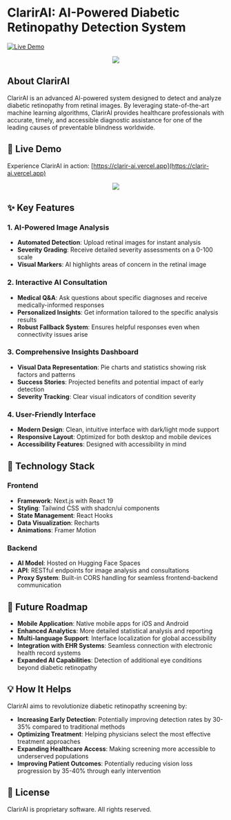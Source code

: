 # ClarirAI: AI-Powered Diabetic Retinopathy Detection System

[![Live Demo](https://img.shields.io/badge/Live%20Demo-Visit%20ClarirAI-blue)](https://clarir-ai.vercel.app/)

<p align="center">
  <img src="https://user-images.githubusercontent.com/74038190/241765440-80728820-e06b-4f96-9c9e-9df46f0cc0a5.gif">
</p>

## About ClarirAI

ClarirAI is an advanced AI-powered system designed to detect and analyze diabetic retinopathy from retinal images. By leveraging state-of-the-art machine learning algorithms, ClarirAI provides healthcare professionals with accurate, timely, and accessible diagnostic assistance for one of the leading causes of preventable blindness worldwide.


## 🔗 Live Demo

Experience ClarirAI in action: [https://clarir-ai.vercel.app](https://clarir-ai.vercel.app)
<p align="center">
  <img src="https://user-images.githubusercontent.com/73097560/115834477-dbab4500-a447-11eb-908a-139a6edaec5c.gif">
</p>

## ✨ Key Features

### 1. AI-Powered Image Analysis
- **Automated Detection**: Upload retinal images for instant analysis
- **Severity Grading**: Receive detailed severity assessments on a 0-100 scale
- **Visual Markers**: AI highlights areas of concern in the retinal image

### 2. Interactive AI Consultation
- **Medical Q&A**: Ask questions about specific diagnoses and receive medically-informed responses
- **Personalized Insights**: Get information tailored to the specific analysis results
- **Robust Fallback System**: Ensures helpful responses even when connectivity issues arise

### 3. Comprehensive Insights Dashboard
- **Visual Data Representation**: Pie charts and statistics showing risk factors and patterns
- **Success Stories**: Projected benefits and potential impact of early detection
- **Severity Tracking**: Clear visual indicators of condition severity

### 4. User-Friendly Interface
- **Modern Design**: Clean, intuitive interface with dark/light mode support
- **Responsive Layout**: Optimized for both desktop and mobile devices
- **Accessibility Features**: Designed with accessibility in mind

## 🔧 Technology Stack

### Frontend
- **Framework**: Next.js with React 19
- **Styling**: Tailwind CSS with shadcn/ui components
- **State Management**: React Hooks
- **Data Visualization**: Recharts
- **Animations**: Framer Motion

### Backend
- **AI Model**: Hosted on Hugging Face Spaces
- **API**: RESTful endpoints for image analysis and consultations
- **Proxy System**: Built-in CORS handling for seamless frontend-backend communication

## 🚀 Future Roadmap

- **Mobile Application**: Native mobile apps for iOS and Android
- **Enhanced Analytics**: More detailed statistical analysis and reporting
- **Multi-language Support**: Interface localization for global accessibility
- **Integration with EHR Systems**: Seamless connection with electronic health record systems
- **Expanded AI Capabilities**: Detection of additional eye conditions beyond diabetic retinopathy

## 💡 How It Helps

ClarirAI aims to revolutionize diabetic retinopathy screening by:

- **Increasing Early Detection**: Potentially improving detection rates by 30-35% compared to traditional methods
- **Optimizing Treatment**: Helping physicians select the most effective treatment approaches
- **Expanding Healthcare Access**: Making screening more accessible to underserved populations
- **Improving Patient Outcomes**: Potentially reducing vision loss progression by 35-40% through early intervention

## 📝 License

ClarirAI is proprietary software. All rights reserved.
